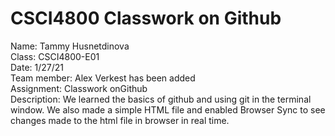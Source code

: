 # CSCI4800 Classwork on Github
Name: Tammy Husnetdinova <br />
Class: CSCI4800-E01 <br />
Date: 1/27/21 <br />
Team member: Alex Verkest has been added <br />
Assignment: Classwork onGithub <br />
Description: We learned the basics of github and using git in the terminal window. We also made a simple HTML file and enabled Browser Sync to see changes made to the html file in browser in real time. <br />

